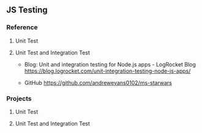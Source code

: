 
## JS Testing

### Reference
1. Unit Test

2. Unit Test and Integration Test
   - Blog: 
    Unit and integration testing for Node.js apps - LogRocket Blog
    https://blog.logrocket.com/unit-integration-testing-node-js-apps/

   - GitHub
    https://github.com/andrewevans0102/ms-starwars



### Projects
1. Unit Test

2. Unit Test and Integration Test
   
